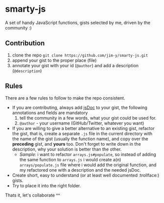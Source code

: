 # smarty-js

A set of handy JavaScript functions, gists selected by me, driven by the community :)

## Contribution

1. clone the repo `git clone https://github.com/jim-y/smarty-js.git`
2. append your gist to the proper place (file)
3. annotate your gist with your id (`@author`) and add a description (`@description`)

## Rules

There are a few rules to follow to make the repo consistent.

* If you are contributing, always add [jsDoc](http://usejsdoc.org/) to your gist, the following annotations and fields are mandatory
  1. tell the community in a few words, what your gist could be used for.
  2.  `@author` - your username (GitHub/Twitter, whatever you want)
* If you are willing to give a better alternative to an existing gist, refactor the gist, that is, create a separate `.js` file in the current directory with the name of the gist (usually the function name), and copy over the **preceding** gist, and **yours** too. Don't forget to write down in the description, why your solution is better than the other.
  * _Sample_: i want to refactor `arrays.js#populate`, so instead of adding the same function to `arrays.js` i would create a(n) `arrays/populate.js` file where i would add the original function, and my refactored one with a description and the needed jsDoc.
* Create short, easy to understand (or at least well documented :trollface:) gists.
* Try to place it into the right folder.

Thats it, let's collaborate ^^
